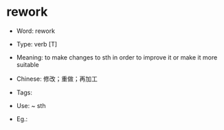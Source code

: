 # rework

- Word: rework

- Type: verb [T]
- Meaning: to make changes to sth in order to improve it or make it more suitable
- Chinese: 修改；重做；再加工
- Tags: 
- Use: ~ sth
- Eg.: 

